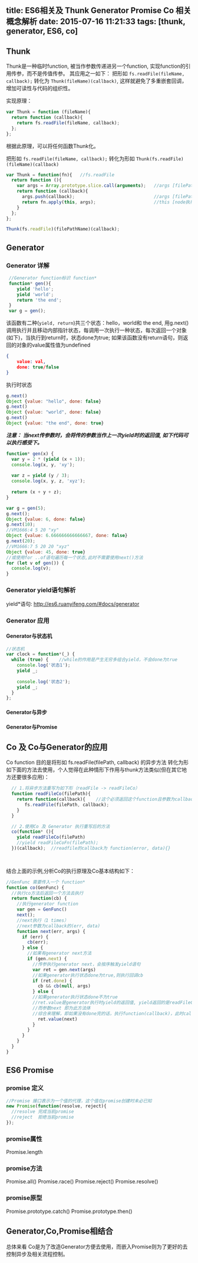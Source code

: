 title: ES6相关及 Thunk Generator Promise Co 相关概念解析
date: 2015-07-16 11:21:33
tags: [thunk, generator, ES6, co]
---

## Thunk
Thunk是一种临时function, 被当作参数传递进另一个function, 实现function的引用传参，而不是传值传参。
其应用之一如下：
把形如 `fs.readFile(fileName, callback);`  转化为 `Thunk(fileName)(callback)`, 这样就避免了多重嵌套回调， 增加可读性与代码的组织性。

实现原理：
```javascript
var Thunk = function (fileName){
  return function (callback){
    return fs.readFile(fileName, callback); 
  };
};
```
根据此原理，可以将任何函数Thunk化。
<!--more-->
把形如 `fs.readFile(fileName, callback);` 转化为形如 `Thunk(fs.readFile)(fileName)(callback)`
```javascript
var Thunk = function(fn){   //fs.readFile
  return function (){
    var args = Array.prototype.slice.call(arguments);   //args [filePathName]
    return function (callback){
      args.push(callback);                              //args [filePathName, callback]
      return fn.apply(this, args);                      //this [node执行环境 ?]
    }
  };
};

Thunk(fs.readFile)(filePathName)(callback);
```

## Generator 
### Generator 详解
```javascript
 //Generator function标识 function*
 function* gen(){
    yield 'hello';
    yield 'world';
    return 'the end';
 }
 var g = gen();
```
该函数有二种(`yield, return`)共三个状态：hello，world和 the end, 用g.next()调用执行并且移动内部指针状态，每调用一次执行一种状态，每次返回一个对象(如下)，当执行到return时，状态done为true;
如果该函数没有return语句，则返回的对象的value属性值为undefined

```json
{
    value: val,
    done: true/false
}
```
执行时状态
```javascript
g.next()
Object {value: "hello", done: false}
g.next()
Object {value: "world", done: false}
g.next()
Object {value: "the end", done: true}
```

___注意： 当next传参数时，会将传的参数当作上一次yield时的返回值, 如下代码可以执行感受下。___

```javascript
function* gen(x) {
  var y = 2 * (yield (x + 1));
  console.log(x, y, 'xy');
  
  var z = yield (y / 3);
  console.log(x, y, z, 'xyz');
  
  return (x + y + z);
}

var g = gen(5);
g.next();
Object {value: 6, done: false}
g.next(10);
//VM1666:4 5 20 "xy"
Object {value: 6.666666666666667, done: false}
g.next(20);
//VM1666:7 5 20 20 "xyz"
Object {value: 45, done: true}
//或使用for ..of语句遍历每一个状态,此时不需要使用next()方法
for (let v of gen()) { 
  console.log(v);
}
```

### Generator yield语句解析
yield*语句: http://es6.ruanyifeng.com/#docs/generator

### Generator 应用
#### Generator与状态机
```javascript
//状态机
var clock = function*(_) {
  while (true) {    //while的作用是产生无穷多组合yield，不会done为true
    console.log('状态1');
    yield _;
    
    console.log('状态2');
    yield _;    
  }
};
```

#### Generator与异步
#### Generator与Promise

## Co 及 Co与Generator的应用

Co function 目的是将形如 fs.readFile(filePath, callback) 的异步方法
转化为形如下面的方法去使用，个人觉得在此种情形下作用与thunk方法类似(但在其它地方还要很多应用)： 
```javascript
  // 1.将异步方法重写为如下形（readFile -> readFileCo）
  function readFileCo(filePath){
    return function(callback){    //这个必须返回这个function且参数为callback
       fs.readFile(filePath, callback);
    }
  }

  // 2.使用Co 及 Generator 执行重写后的方法
  co(function* (){
    yield readFileCo(filePath)
    //yield readFileCoFn(filePath);
  })(callback);  //readfile的callback为 function(error, data){}

  
```

结合上面的示例,分析Co的执行原理及Co基本结构如下：
```javascript
//GenFunc 需要传入一个 function*
function co(GenFunc) {
  //执行co方法后返回一个方法去执行
  return function(cb) {
    //执行generator function
    var gen = GenFunc()
    next();
    //next执行（1 times）
    //next参数为callback的(err, data)
    function next(err, args) {
      if (err) {
        cb(err);
      } else {
        //如果有generator next方法
        if (gen.next) {
          //传参执行generator next，会按序触发yield语句
          var ret = gen.next(args)
          //如果generator执行状态done为true,则执行回调cb
          if (ret.done) {
            cb && cb(null, args)
          } else {
          //如果generator执行状态done不为true
          //ret.value是generator执行时yield的返回值, yield返回的是readFileCo(filePath) => 返回的是function(callback), 所以ret.value就是这个function
          //而参数next 即为此方法体
          //综合来理解，即如果没有done完的话，执行function(callback)，此时callback为 next(err, args);
            ret.value(next)
          }
        }
      }
    }
  }
}
```



## ES6 Promise

### promise 定义
```javascript
//Promise 接口表示为一个值的代理，这个值在promise创建时未必已知
new Promise(function(resolve, reject){
  //resolve 完成当前promise
  //reject  拒绝当前promise
});
```

### promise属性
Promise.length

### promise方法
Promise.all()
Promise.race()
Promise.reject()
Promise.resolve()

### promise原型 
Promise.prototype.catch()
Promise.prototype.then()


## Generator,Co,Promise相结合

总体来看 Co是为了改造Generator方便去使用，而嵌入Promise则为了更好的去控制异步及相关流程控制。
